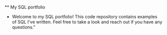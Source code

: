 ** My SQL portfolio

* Welcome to my SQL portfolio! This code repository contains examples of SQL I've written.
Feel free to take a look and reach out if you have any questions."
